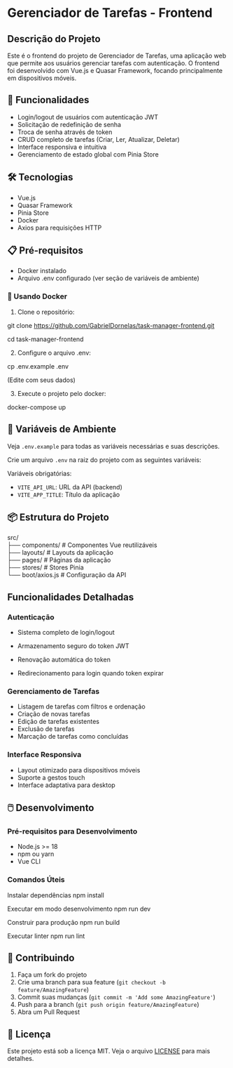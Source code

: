 # Gerenciador de Tarefas - Frontend

## Descrição do Projeto

Este é o frontend do projeto de Gerenciador de Tarefas, uma aplicação web que permite aos usuários gerenciar tarefas com autenticação. O frontend foi desenvolvido com Vue.js e Quasar Framework, focando principalmente em dispositivos móveis.

## 🚀 Funcionalidades

- Login/logout de usuários com autenticação JWT
- Solicitação de redefinição de senha
- Troca de senha através de token
- CRUD completo de tarefas (Criar, Ler, Atualizar, Deletar)
- Interface responsiva e intuitiva
- Gerenciamento de estado global com Pinia Store

## 🛠️ Tecnologias

- Vue.js
- Quasar Framework
- Pinia Store
- Docker
- Axios para requisições HTTP

## 📋 Pré-requisitos

- Docker instalado
- Arquivo .env configurado (ver seção de variáveis de ambiente)

### 🐋 Usando Docker

1. Clone o repositório:

git clone https://github.com/GabrielDornelas/task-manager-frontend.git

cd task-manager-frontend

2. Configure o arquivo .env:

cp .env.example .env

(Edite com seus dados)

3. Execute o projeto pelo docker:

docker-compose up

## 🔐 Variáveis de Ambiente

Veja `.env.example` para todas as variáveis necessárias e suas descrições.

Crie um arquivo `.env` na raiz do projeto com as seguintes variáveis:

Variáveis obrigatórias:

- `VITE_API_URL`: URL da API (backend)
- `VITE_APP_TITLE`: Título da aplicação

## 📦 Estrutura do Projeto

src/<br>
├── components/ # Componentes Vue reutilizáveis<br>
├── layouts/ # Layouts da aplicação<br>
├── pages/ # Páginas da aplicação<br>
├── stores/ # Stores Pinia<br>
└── boot/axios.js # Configuração da API<br>

## Funcionalidades Detalhadas

### Autenticação

- Sistema completo de login/logout

- Armazenamento seguro do token JWT
- Renovação automática do token
- Redirecionamento para login quando token expirar

### Gerenciamento de Tarefas

- Listagem de tarefas com filtros e ordenação
- Criação de novas tarefas
- Edição de tarefas existentes
- Exclusão de tarefas
- Marcação de tarefas como concluídas

### Interface Responsiva

- Layout otimizado para dispositivos móveis
- Suporte a gestos touch
- Interface adaptativa para desktop

## 🖱️ Desenvolvimento

### Pré-requisitos para Desenvolvimento

- Node.js >= 18
- npm ou yarn
- Vue CLI

### Comandos Úteis

Instalar dependências
npm install

Executar em modo desenvolvimento
npm run dev

Construir para produção
npm run build

Executar linter
npm run lint

## 🤝 Contribuindo

1. Faça um fork do projeto
2. Crie uma branch para sua feature (`git checkout -b feature/AmazingFeature`)
3. Commit suas mudanças (`git commit -m 'Add some AmazingFeature'`)
4. Push para a branch (`git push origin feature/AmazingFeature`)
5. Abra um Pull Request

## 📝 Licença

Este projeto está sob a licença MIT. Veja o arquivo [LICENSE](LICENSE) para mais detalhes.
